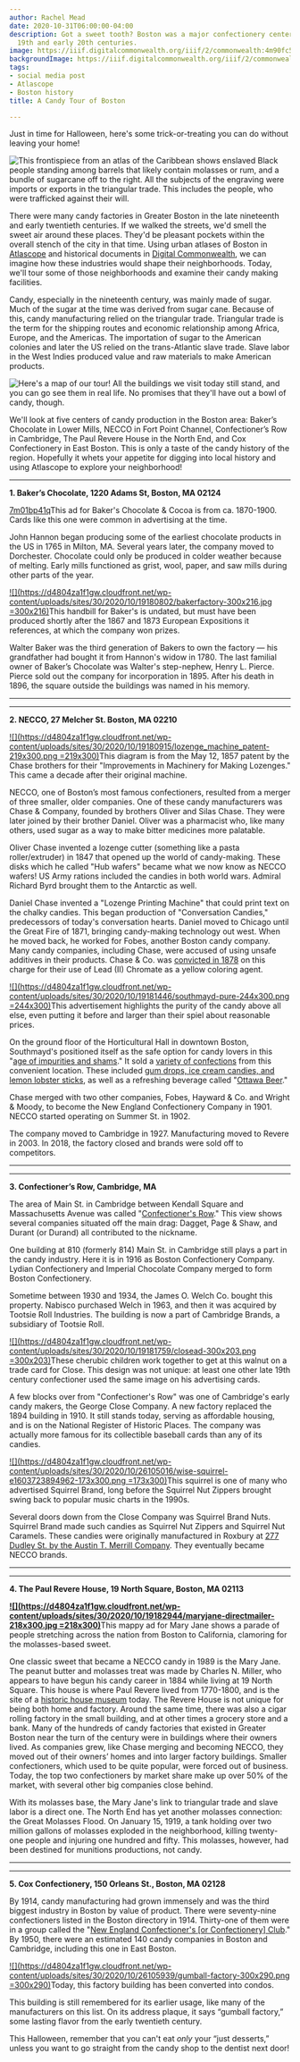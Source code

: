 ```yaml
---
author: Rachel Mead
date: 2020-10-31T06:00:00-04:00
description: Got a sweet tooth? Boston was a major confectionery center in the late
  19th and early 20th centuries.
image: https://iiif.digitalcommonwealth.org/iiif/2/commonwealth:4m90fc57z/1638,1099,1729,1631/,800/0/default.jpg
backgroundImage: https://iiif.digitalcommonwealth.org/iiif/2/commonwealth:4m90fc57z/1638,1099,1729,1631/,800/0/default.jpg
tags:
- social media post
- Atlascope
- Boston history
title: A Candy Tour of Boston

---
```

Just in time for Halloween, here's some trick-or-treating you can do without leaving your home!

![This frontispiece from an atlas of the Caribbean shows enslaved Black people standing among barrels that likely contain molasses or rum, and a bundle of sugarcane off to the right. All the subjects of the engraving were imports or exports in the triangular trade. This includes the people, who were trafficked against their will.](/uploads/west-indian-atlas.jpg "West Indian Atlas")

There were many candy factories in Greater Boston in the late nineteenth and early twentieth centuries. If we walked the streets, we'd smell the sweet air around these places. They'd be pleasant pockets within the overall stench of the city in that time. Using urban atlases of Boston in [Atlascope](http://atlascope.leventhalmap.org/) and historical documents in [Digital Commonwealth](https://www.digitalcommonwealth.org/), we can imagine how these industries would shape their neighborhoods. Today, we'll tour some of those neighborhoods and examine their candy making facilities.

Candy, especially in the nineteenth century, was mainly made of sugar. Much of the sugar at the time was derived from sugar cane. Because of this, candy manufacturing relied on the triangular trade. Triangular trade is the term for the shipping routes and economic relationship among Africa, Europe, and the Americas. The importation of sugar to the American colonies and later the US relied on the trans-Atlantic slave trade. Slave labor in the West Indies produced value and raw materials to make American products.

![Here's a map of our tour! All the buildings we visit today still stand, and you can go see them in real life. No promises that they'll have out a bowl of candy, though.](/uploads/tour-stops.PNG "Tour Map")

We'll look at five centers of candy production in the Boston area: Baker’s Chocolate in Lower Mills, NECCO in Fort Point Channel, Confectioner’s Row in Cambridge, The Paul Revere House in the North End, and Cox Confectionery in East Boston. This is only a taste of the candy history of the region. Hopefully it whets your appetite for digging into local history and using Atlascope to explore your neighborhood!

***

**1. Baker’s Chocolate, 1220 Adams St, Boston, MA 02124**

[7m01bp41q](https://ark.digitalcommonwealth.org/ark:/50959/7m01bp41q "7m01bp41q")This ad for Baker's Chocolate & Cocoa is from ca. 1870-1900. Cards like this one were common in advertising at the time.

John Hannon began producing some of the earliest chocolate products in the US in 1765 in Milton, MA. Several years later, the company moved to Dorchester. Chocolate could only be produced in colder weather because of melting. Early mills functioned as grist, wool, paper, and saw mills during other parts of the year.

[![](https://d4804za1f1gw.cloudfront.net/wp-content/uploads/sites/30/2020/10/19180802/bakerfactory-300x216.jpg =300x216)](https://www.historicnewengland.org/explore/collections-access/gusn/249468/%20)This handbill for Baker's is undated, but must have been produced shortly after the 1867 and 1873 European Expositions it references, at which the company won prizes.

Walter Baker was the third generation of Bakers to own the factory — his grandfather had bought it from Hannon's widow in 1780. The last familial owner of Baker’s Chocolate was Walter's step-nephew, Henry L. Pierce. Pierce sold out the company for incorporation in 1895. After his death in 1896, the square outside the buildings was named in his memory.

****

***

**2. NECCO, 27 Melcher St. Boston, MA 02210**

[![](https://d4804za1f1gw.cloudfront.net/wp-content/uploads/sites/30/2020/10/19180915/lozenge_machine_patent-219x300.png =219x300)](https://pdfpiw.uspto.gov/.piw?PageNum=0&docid=00017262&IDKey=38A18279D64A%0D%0A&HomeUrl=http://patft.uspto.gov/netahtml/PTO/patimg.htm)This diagram is from the May 12, 1857 patent by the Chase brothers for their "Improvements in Machinery for Making Lozenges." This came a decade after their original machine.

NECCO, one of Boston’s most famous confectioners, resulted from a merger of three smaller, older companies. One of these candy manufacturers was Chase & Company, founded by brothers Oliver and Silas Chase. They were later joined by their brother Daniel. Oliver was a pharmacist who, like many others, used sugar as a way to make bitter medicines more palatable.

Oliver Chase invented a lozenge cutter (something like a pasta roller/extruder) in 1847 that opened up the world of candy-making. These disks which he called "Hub wafers" became what we now know as NECCO wafers! US Army rations included the candies in both world wars. Admiral Richard Byrd brought them to the Antarctic as well.

Daniel Chase invented a "Lozenge Printing Machine" that could print text on the chalky candies. This began production of "Conversation Candies," predecessors of today's conversation hearts. Daniel moved to Chicago until the Great Fire of 1871, bringing candy-making technology out west. When he moved back, he worked for Fobes, another Boston candy company. Many candy companies, including Chase, were accused of using unsafe additives in their products. Chase & Co. was [convicted in 1878](https://link.gale.com/apps/doc/GT3006577512/NCNP?u=mlin_b_bpublic&sid=NCNP&xid=e674e3eb) on this charge for their use of Lead (II) Chromate as a yellow coloring agent.

[![](https://d4804za1f1gw.cloudfront.net/wp-content/uploads/sites/30/2020/10/19181446/southmayd-pure-244x300.png =244x300)](https://link-gale-com.ezproxy.bpl.org/apps/doc/GT3001740583/NCNP?u=mlin_b_bpublic&sid=NCNP&xid=910ca1f5%20%20)This advertisement highlights the purity of the candy above all else, even putting it before and larger than their spiel about reasonable prices.

On the ground floor of the Horticultural Hall in downtown Boston, Southmayd's positioned itself as the safe option for candy lovers in this "[age of impurities and shams](https://link.gale.com/apps/doc/GT3001741538/NCNP?u=mlin_b_bpublic&sid=NCNP&xid=35f54dc8)." It sold a [variety of confections](https://link.gale.com/apps/doc/GT3001740583/NCNP?u=mlin_b_bpublic&sid=NCNP&xid=910ca1f5) from this convenient location. These included [gum drops, ice cream candies, and lemon lobster sticks](https://www.google.com/books/edition/The_Boston_Almanac_for_the_Year/-YQBAAAAYAAJ?hl=en&gbpv=1&dq=%22southmayd%22+candy+boston&pg=RA8-PA5&printsec=frontcover), as well as a refreshing beverage called "[Ottawa Beer](https://link.gale.com/apps/doc/GT3009821367/NCNP?u=mlin_b_bpublic&sid=NCNP&xid=08775af7)."

Chase merged with two other companies, Fobes, Hayward & Co. and Wright & Moody, to become the New England Confectionery Company in 1901. NECCO started operating on Summer St. in 1902.

The company moved to Cambridge in 1927. Manufacturing moved to Revere in 2003. In 2018, the factory closed and brands were sold off to competitors.

****

***

**3. Confectioner’s Row, Cambridge, MA**

The area of Main St. in Cambridge between Kendall Square and Massachusetts Avenue was called "[Confectioner's Row](https://cambridgehistory.org/candy/overview.html)." This view shows several companies situated off the main drag: Dagget, Page & Shaw, and Durant (or Durand) all contributed to the nickname.

One building at 810 (formerly 814) Main St. in Cambridge still plays a part in the candy industry. Here it is in 1916 as Boston Confectionery Company. Lydian Confectionery and Imperial Chocolate Company merged to form Boston Confectionery.

Sometime between 1930 and 1934, the James O. Welch Co. bought this property. Nabisco purchased Welch in 1963, and then it was acquired by Tootsie Roll Industries. The building is now a part of Cambridge Brands, a subsidiary of Tootsie Roll.

[![](https://d4804za1f1gw.cloudfront.net/wp-content/uploads/sites/30/2020/10/19181759/closead-300x203.png =300x203)](https://www.historicnewengland.org/explore/collections-access/gusn/248317/)These cherubic children work together to get at this walnut on a trade card for Close. This design was not unique: at least one other late 19th century confectioner used the same image on his advertising cards.

A few blocks over from "Confectioner's Row" was one of Cambridge's early candy makers, the George Close Company. A new factory replaced the 1894 building in 1910. It still stands today, serving as affordable housing, and is on the National Register of Historic Places. The company was actually more famous for its collectible baseball cards than any of its candies.

[![](https://d4804za1f1gw.cloudfront.net/wp-content/uploads/sites/30/2020/10/26105016/wise-squirrel-e1603723894962-173x300.png =173x300)](https://www.historicnewengland.org/explore/collections-access/gusn/287574/)This squirrel is one of many who advertised Squirrel Brand, long before the Squirrel Nut Zippers brought swing back to popular music charts in the 1990s.

Several doors down from the Close Company was Squirrel Brand Nuts. Squirrel Brand made such candies as Squirrel Nut Zippers and Squirrel Nut Caramels. These candies were originally manufactured in Roxbury at [277 Dudley St. by the Austin T. Merrill Company](https://www.ancestrylibrary.com/imageviewer/collections/2469/images/8938611?treeid=&personid=&rc=&usePUB=true&_phsrc=XUf16&_phstart=successSource&pId=461165720). They eventually became NECCO brands.

****

***

**4. The Paul Revere House, 19 North Square, Boston, MA 02113**

[**![](https://d4804za1f1gw.cloudfront.net/wp-content/uploads/sites/30/2020/10/19182944/maryjane-directmailer-218x300.jpg =218x300)**](https://www.candystore.com/blog/facts-trivia/necco-history-timeline)This mappy ad for Mary Jane shows a parade of people stretching across the nation from Boston to California, clamoring for the molasses-based sweet.

One classic sweet that became a NECCO candy in 1989 is the Mary Jane. The peanut butter and molasses treat was made by Charles N. Miller, who appears to have begun his candy career in 1884 while living at 19 North Square. This house is where Paul Revere lived from 1770-1800, and is the site of a [historic house museum](http://paulreverehouse.org/) today. The Revere House is not unique for being both home and factory. Around the same time, there was also a cigar rolling factory in the small building, and at other times a grocery store and a bank. Many of the hundreds of candy factories that existed in Greater Boston near the turn of the century were in buildings where their owners lived. As companies grew, like Chase merging and becoming NECCO, they moved out of their owners’ homes and into larger factory buildings. Smaller confectioners, which used to be quite popular, were forced out of business. Today, the top two confectioners by market share make up over 50% of the market, with several other big companies close behind.

With its molasses base, the Mary Jane's link to triangular trade and slave labor is a direct one. The North End has yet another molasses connection: the Great Molasses Flood. On January 15, 1919, a tank holding over two million gallons of molasses exploded in the neighborhood, killing twenty-one people and injuring one hundred and fifty. This molasses, however, had been destined for munitions productions, not candy.

****

***

**5. Cox Confectionery, 150 Orleans St., Boston, MA 02128**

By 1914, candy manufacturing had grown immensely and was the third biggest industry in Boston by value of product. There were seventy-nine confectioners listed in the Boston directory in 1914. Thirty-one of them were in a group called the "[New England Confectioner's \[or Confectionery\] Club](https://search-proquest-com.ezproxy.bpl.org/docview/502827678?accountid=9675)." By 1950, there were an estimated 140 candy companies in Boston and Cambridge, including this one in East Boston.

[![](https://d4804za1f1gw.cloudfront.net/wp-content/uploads/sites/30/2020/10/26105939/gumball-factory-300x290.png =300x290)](https://www.google.com/maps/uv?pb=!1s0x89e370430fb77413%3A0xdcb3bac679b9ec29!3m1!7e115!4shttps%3A%2F%2Flh5.googleusercontent.com%2Fp%2FAF1QipNsX36BJ8BqqvzOroks-pKVd3qLbtt0rElSe6vC%3Dw232-h160-k-no!5sgumball%20factory%20lofts%20-%20Google%20Search!15sCgIgAQ&imagekey=!1e2!2sXAGvSP3IReWN8UaNbQ20ZA&hl=en&sa=X&ved=2ahUKEwifkduG3dLsAhVrlHIEHXNCBeYQoiowCnoECBAQAw)Today, this factory building has been converted into condos.

This building is still remembered for its earlier usage, like many of the manufacturers on this list. On its address plaque, it says “gumball factory,” some lasting flavor from the early twentieth century.

This Halloween, remember that you can't eat _only_ your “just desserts,” unless you want to go straight from the candy shop to the dentist next door!